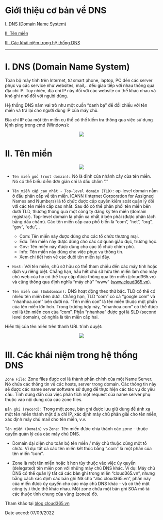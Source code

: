 # Giới thiệu cơ bản về DNS
[I. DNS (Domain Name System)](#I)

[II. Tên miền](#II)

[III. Các khái niệm trong hệ thống DNS](#III)

___

# <a name="I" >I. DNS (Domain Name System)</a>

Toàn bộ máy tính trên Internet, từ smart phone, laptop, PC đến các server phục vụ các service như websites, mail,.. đều giao tiếp với nhau thông qua địa chỉ IP. Tuy nhiên, địa chỉ IP này đối với các website có thể khác nhau và khó ghi nhớ đối với người dùng.

Hệ thống DNS nắm vai trò như một cuốn “danh bạ” để đối chiếu với tên miền và trả lại cho người dùng IP của máy chủ.

Địa chỉ IP của một tên miền cụ thể có thể kiểm tra thông qua việc sử dụng lệnh ping trong cmd (Windows):

<p align="center">
  <img src="https://user-images.githubusercontent.com/79830542/188809579-86f142d6-227d-4f34-868b-9c987ff2f833.png" width="">
</p>

# <a name="II" >II. Tên miền</a>

<p align="center">
  <img src="https://user-images.githubusercontent.com/79830542/188809804-6a9b5739-4caa-423e-9b8b-91ea0f7de17b.png" width="">
</p>  

  - `Tên miền gốc (root domain):` Nó là đỉnh của nhánh cây của tên miền. Nó có thể biểu diễn đơn giản chỉ là dấu chấm “.”
  - `Tên miền cấp cao nhất - Top-level domain (TLD):` op-level domain nằm ở đầu phân cấp về tên miền. ICANN (Internet Corporation for Assigned Names and Numbers) là tổ chức được cấp quyền kiểm soát quản lý đối với các tên miền cấp cao nhất. Sau đó có thể phân phối tên miền bên dưới TLD, thường thông qua một công ty đăng ký tên miền (domain registrar). Top-level domain là phần xa nhất ở bên phải (được phân tách bằng dấu chấm). Các tên miền cấp cao phổ biến là “com”, “net”, “org”, “gov”, “edu”,..
    - Com: Tên miền này được dùng cho các tổ chức thương mại.
    - Edu: Tên miền này được dùng cho các cơ quan giáo dục, trường học.
    - Gov: Tên miền này được dùng cho các tổ chức chính phủ.
    - Info: Tên miền này dùng cho việc phục vụ thông tin.
    - Xem chi tiết hơn về các đuôi tên miền [tại đây.](https://quantrimang.com/lang-cong-nghe/cac-duoi-ten-mien-com-net-org-co-y-nghia-gi-166016)

  - `Host:` Với tên miền, chủ sở hữu có thể tham chiếu đến các máy tính hoặc dịch vụ riêng biệt. Chẳng hạn, hầu hết chủ sở hữu tên miền làm cho máy chủ web của họ có thể truy cập được thông qua tên miền (cloud365.vn) và cũng thông qua định nghĩa “máy chủ” “www” (www.cloud365.vn).
  - `Tên miền con (Subdomain):` DNS hoạt động theo thứ bậc. TLD có thể có nhiều tên miền bên dưới. Chẳng hạn, TLD “com” có cả “google.com” và “nhanhoa.com” bên dưới nó. “Tên miền con” là tên miền thuộc một phần của tên miền lớn hơn. Trong trường hợp này, “nhanhoa.com” có thể được coi là tên miền con của “com”. Phần “nhanhoa” được gọi là SLD (second level domain), có nghĩa là tên miền cấp hai.

Hiển thị của tên miền trên thanh URL trình duyệt:
<p align="center">
  <img src="https://user-images.githubusercontent.com/79830542/188812114-04ad8bc0-7044-4aa9-80aa-4eaeef5bebcd.png" width="">
<p>
  
# <a name="III" >III. Các khái niệm trong hệ thống DNS</a>
  
`Zone File:` Zone files được coi là thành phần chính của một Name Server. Nó chứa các thông tin về các hosts, server trong domain. Các thông tin này sẽ được các name server software sử dụng để thực hiện các tác vụ đc yêu cầu. Tính đúng đắn của việc phân tích một request của name server phụ thuộc vào nội dung của các zone files.

`Bản ghi (record):` Trong một zone, bản ghi được lưu giữ dùng để ánh xạ một tên miền thành một địa chỉ IP, xác định máy chủ phân giải cho tên miền, xác định máy chủ mail cho tên miền, v.v.

`Tên miền (Domain)` vs `Zone:` Tên miền được chia thành các zone - thuộc quyền quản lý của các máy chủ DNS.

  - Domain đại diện cho toàn bộ tên miền / máy chủ thuộc cùng một tổ chức. Ví dụ: tất cả các tên miền kết thúc bằng “.com” là một phần của tên miền “com”.

  - Zone là một tên miền hoặc ít hơn tùy thuộc vào việc ủy quyền (delegated) tên miền con với những máy chủ DNS khác. Ví dụ: Máy chủ DNS có thể quản lý tất cả các bản ghi trong miền “cloud365.vn”, nhưng bằng cách xác định các bản ghi NS cho “abc.cloud365.vn”, phần này của miền được ủy quyền cho các máy chủ DNS khác - và có thể một công ty / thực thể khác nhau. Một zone chứa một bản ghi SOA mô tả các thuộc tính chung của vùng (zones) đó.
  
  Tham khảo tại [blog.cloud365.vn](https://blog.cloud365.vn/linux/dns-introduction/)
  
  Date acced: 07/09/2022
